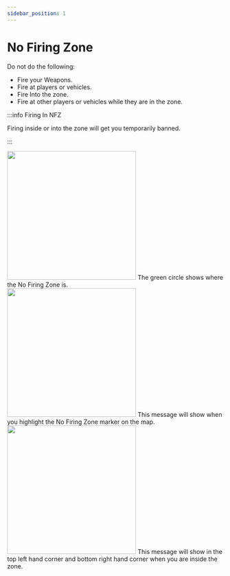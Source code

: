 ```yaml
---
sidebar_position: 1
---
```


# No Firing Zone

Do not do the following:
- Fire your Weapons.
- Fire at players or vehicles.
- Fire Into the zone.
- Fire at other players or vehicles while they are in the zone.

:::info Firing In NFZ

Firing inside or into the zone will get you temporarily banned.

:::

  <div class="flex-vcenter mb-1">
    <img src="/img/nfz/nfzmapzone.png" width="300px"/>
    The green circle shows where the No Firing Zone is.
  </div>

  <div class="flex-vcenter mb-1">
    <img src="/img/nfz/nfzmappopup.png" width="300px"/>
    This message will show when you highlight the No Firing Zone marker on the map.
  </div>

  <div class="flex-vcenter">
    <img src="/img/nfz/nfzmsgpopup.png" width="300px"/>
    This message will show in the top left hand corner and bottom right hand corner when you are inside the zone.
  </div>
